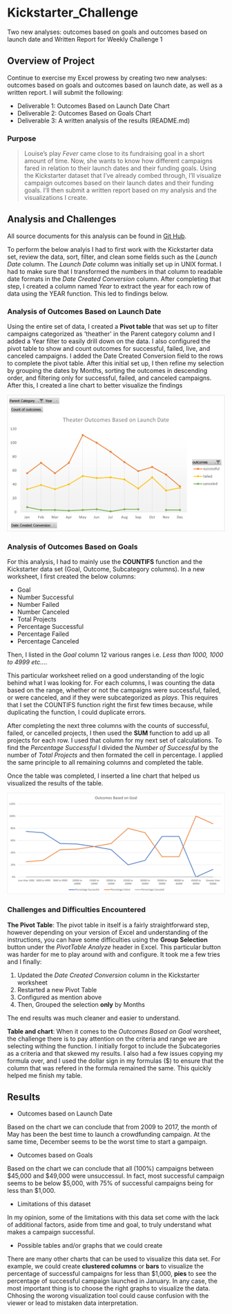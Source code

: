 # Kickstarter_Challenge
Two new analyses: outcomes based on goals and outcomes based on launch date and Written Report for Weekly Challenge 1

## Overview of Project
Continue to exercise my Excel prowess by creating two new analyses: outcomes based on goals and outcomes based on launch date, as well as a written report.
I will submit the following:
* Deliverable 1: Outcomes Based on Launch Date Chart
* Deliverable 2: Outcomes Based on Goals Chart
* Deliverable 3: A written analysis of the results (README.md)

### Purpose
>Louise’s play *Fever* came close to its fundraising goal in a short amount of time. Now, she wants to know how different campaigns fared in relation to their launch dates and their funding goals. Using the Kickstarter dataset that I’ve already combed through, I’ll visualize campaign outcomes based on their launch dates and their funding goals. I’ll then submit a written report based on my analysis and the visualizations I create.

## Analysis and Challenges
All source documents for this analysis can be found in [Git Hub](https://github.com/GloriaY007/Kickstarter_Challenge.git).

To perform the below analyis I had to first work with the Kickstarter data set, review the data, sort, filter, and clean some fields such as the *Launch Date* column. The *Launch Date* column was initially set up in UNIX format. I had to make sure that I transformed the numbers in that column to readable date formats in the *Date Created Conversion* column. After completing that step, I created a column named *Year* to extract the year for each row of data using the YEAR function. This led to findings below.

### Analysis of Outcomes Based on Launch Date
Using the entire set of data, I created a **Pivot table** that was set up to filter campaigns categorized as 'theather' in the Parent category column and I added a Year filter to easily drill down on the data. I also configured the pivot table to show and count outcomes for successful, failed, live, and canceled campaigns. I added the Date Created Conversion field to the rows to complete the pivot table.
After this initial set up, I then refine my selection by grouping the dates by Months, sorting the outcomes in descending order, and filtering only for successful, failed, and canceled campaigns. After this, I created a line chart to better visualize the findings

![Theater_Outcomes_vs_Launch](https://github.com/GloriaY007/Kickstarter_Challenge/blob/main/Theater_Outcomes_vs_Launch.png)


### Analysis of Outcomes Based on Goals
For this analysis, I had to mainly use the **COUNTIFS** function and the Kickstarter data set (Goal, Outcome, Subcategory columns). 
In a new worksheet, I first created the below columns:
- Goal
- Number Successful
- Number Failed
- Number Canceled
- Total Projects
- Percentage Successful
- Percentage Failed
- Percentage Canceled

Then, I listed in the *Goal* column 12 various ranges i.e. *Less than 1000, 1000 to 4999 etc...*.

This particular worksheet relied on a good understanding of the logic behind what I was looking for. For each columns, I was counting the data based on the range, whether or not the campaigns were successful, failed, or were canceled, and if they were subcategorized as *plays*. This requires that I set the COUNTIFS function right the first few times because, while duplicating the function, I could duplicate errors.

After completing the next three columns with the counts of successful, failed, or cancelled projects, I then used the **SUM** function to add up all projects for each row. I used that column for my next set of calculations. To find the *Percentage Successful* I divided the *Number of Successful* by the number of *Total Projects* and then formated the cell in percentage. I applied the same principle to all remaining columns and completed the table.

Once the table was completed, I inserted a line chart that helped us visualized the results of the table.

![Outcomes_vs_Goals](https://github.com/GloriaY007/Kickstarter_Challenge/blob/main/Outcomes_vs_Goals.png)

### Challenges and Difficulties Encountered
**The Pivot Table**:
The pivot table in itself is a fairly straightforward step, however depending on your version of Excel and understanding of the instructions, you can have some difficulties using the **Group Selection** button under the *PivotTable Analyze* header in Excel. This particular button was harder for me to play around with and configure. It took me a few tries and I finally:
1. Updated the *Date Created Conversion* column in the Kickstarter worksheet
2. Restarted a new Pivot Table 
3. Configured as mention above
4. Then, Grouped the selection **only** by Months

The end results was much cleaner and easier to understand.

**Table and chart**:
When it comes to the *Outcomes Based on Goal* worsheet, the challenge there is to pay attention on the criteria and range we are selecting withing the function. I initially forgot to include the Subcategories as a criteria and that skewed my results. I also had a few issues copying my formula over, and I used the dollar sign in my formulas ($) to ensure that the column that was refered in the formula remained the same. This quickly helped me finish my table.

## Results
- Outcomes based on Launch Date

Based on the chart we can conclude that from 2009 to 2017, the month of May has been the best time to launch a crowdfunding campaign. At the same time, December seems to be the worst time to start a gampaign.

- Outcomes based on Goals

Based on the chart we can conclude that all (100%) campaigns between $45,000 and $49,000 were unsuccessul. In fact, most successful campaign seems to be below $5,000, with 75% of successful campaigns being for less than $1,000.

- Limitations of this dataset

In my opinion, some of the limitations with this data set come with the lack of additional factors, aside from time and goal, to truly understand what makes a campaign successful. 

- Possible tables and/or graphs that we could create

There are many other charts that can be used to visualize this data set. For example, we could create **clustered columns** or **bars** to visualize the percentage of successful campaigns for less than $1,000, **pies** to see the percentage of successful campaign launched in January. In any case, the most important thing is to choose the right graphs to visualize the data. Chhosing the worong visualization tool could cause confusion with the viewer or lead to mistaken data interpretation.
